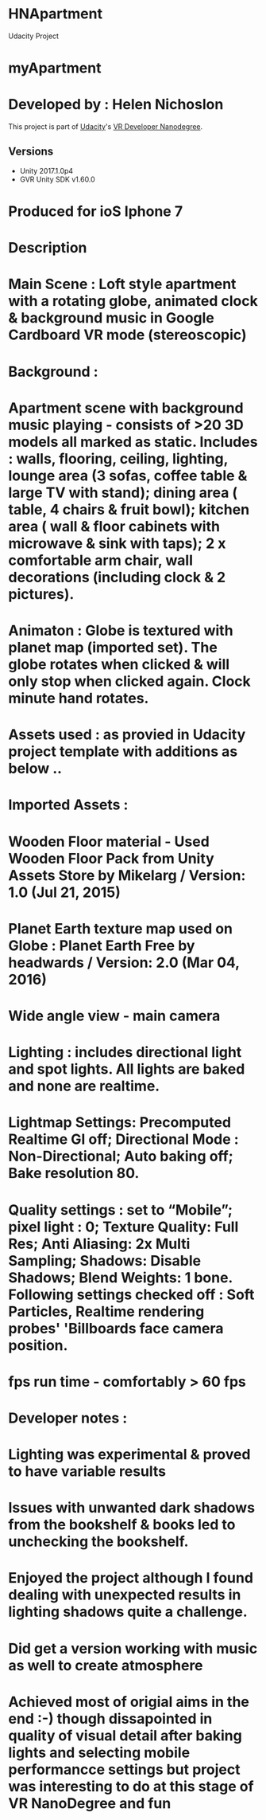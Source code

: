 # HNApartment
Udacity Project

# myApartment
# Developed by : Helen Nichoslon

This project is part of [Udacity](https://www.udacity.com "Udacity - Be in demand")'s [VR Developer Nanodegree](https://www.udacity.com/course/vr-developer-nanodegree--nd017).

## Versions
- Unity 2017.1.0p4
- GVR Unity SDK v1.60.0

# Produced for ioS Iphone 7


# Description 

# Main Scene : Loft style apartment with a rotating globe, animated clock & background music in Google Cardboard VR mode (stereoscopic)


# Background : 
# Apartment scene with background music playing - consists of >20 3D models all marked as static. Includes : walls, flooring, ceiling, lighting, lounge area (3 sofas, coffee table & large TV with stand); dining area ( table, 4 chairs & fruit bowl); kitchen area ( wall & floor cabinets with microwave & sink with taps); 2 x comfortable arm chair, wall decorations (including clock & 2 pictures).


# Animaton : Globe is textured with planet map (imported set). The globe rotates when clicked & will only stop when clicked again. Clock minute hand rotates.

# Assets used : as provied in Udacity project template with additions as below ..
# Imported Assets :
# Wooden Floor material  - Used Wooden Floor Pack from Unity Assets Store by Mikelarg / Version: 1.0 (Jul 21, 2015)
# Planet Earth texture map used on Globe : Planet Earth Free by headwards / Version: 2.0 (Mar 04, 2016) 



# Wide angle view - main camera

# Lighting : includes directional light and spot lights. All lights are baked and none are realtime.

# Lightmap Settings: Precomputed Realtime GI off; Directional Mode : Non-Directional; Auto baking off; Bake resolution 80. 

# Quality settings :  set to “Mobile”;  pixel light : 0; Texture Quality: Full Res; Anti Aliasing: 2x Multi Sampling; Shadows: Disable Shadows; Blend Weights: 1 bone. Following settings checked off : Soft Particles, Realtime rendering probes' 'Billboards face camera position.


# fps run time - comfortably > 60 fps

# Developer notes : 


#  Lighting was experimental & proved to have variable results
#  Issues with unwanted dark shadows from the bookshelf & books led to unchecking the bookshelf.
#  Enjoyed the project although I found dealing with unexpected results in lighting shadows quite a challenge. 
# Did get a version working with music as well to create atmosphere
# Achieved most of origial aims in the end :-) though dissapointed in quality of visual detail after baking lights and selecting mobile performancce settings but project was interesting to do at this stage of VR NanoDegree and fun
